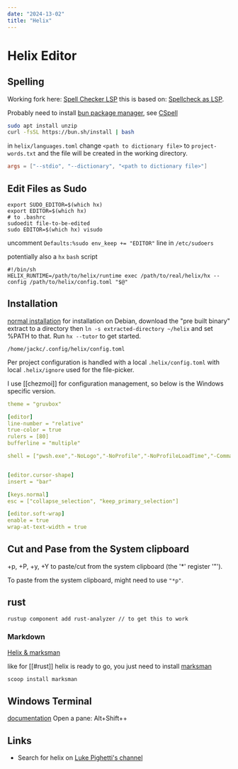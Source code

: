 ```yaml
---
date: "2024-13-02"
title: "Helix"
---
```

<!-- markdownlint-disable MD025 -->
# Helix Editor
<!-- markdownlint-enable MD025 -->

## Spelling

Working fork here: [Spell Checker LSP](https://github.com/mantou132/cspell-lsp) this is based on: [Spellcheck as LSP](https://github.com/helix-editor/helix/discussions/8920).

Probably need to install [bun package manager](https://bun.sh/docs/installation), see [CSpell](https://cspell.org/docs/getting-started/)

```bash
sudo apt install unzip
curl -fsSL https://bun.sh/install | bash 
```

in `helix/languages.toml` change `<path to dictionary file>` to `project-words.txt` and the file will be created in the working directory.

```toml
args = ["--stdio", "--dictionary", "<path to dictionary file>"]
```

## Edit Files as Sudo

```
export SUDO_EDITOR=$(which hx)
export EDITOR=$(which hx)
# to .bashrc
sudoedit file-to-be-edited
sudo EDITOR=$(which hx) visudo
```

uncomment `Defaults:%sudo env_keep += "EDITOR"` line in `/etc/sudoers`

potentially also a `hx` `bash` script

```
#!/bin/sh
HELIX_RUNTIME=/path/to/helix/runtime exec /path/to/real/helix/hx --config /path/to/helix/config.toml "$@"
```

## Installation

[normal installation](https://docs.helix-editor.com/install.html) for 
installation on Debian, download the "pre built binary" extract to a directory
then `ln -s extracted-directory ~/helix` and set %PATH to that. Run `hx --tutor` to get started.

`/home/jackc/.config/helix/config.toml`

Per project configuration is handled with a local `.helix/config.toml` with local `.helix/ignore` used for the file-picker.

I use [[chezmoi]] for configuration management, so below is the Windows specific version.

```yaml
theme = "gruvbox"

[editor]
line-number = "relative"
true-color = true
rulers = [80]
bufferline = "multiple"

shell = ["pwsh.exe","-NoLogo","-NoProfile","-NoProfileLoadTime","-Command","$PSStyle.OutputRendering='PlainText';"]


[editor.cursor-shape]
insert = "bar"

[keys.normal]
esc = ["collapse_selection", "keep_primary_selection"]

[editor.soft-wrap]
enable = true
wrap-at-text-width = true
```


## Cut and Pase from the System clipboard

<space>+p, <space>+P, <space>+y, <space>+Y to paste/cut from the system clipboard (the '*' register '"').

To paste from the system clipboard, might need to use `"*p"`.

## rust

```bash
rustup component add rust-analyzer // to get this to work
```

### Markdown

[Helix & marksman](https://www.youtube.com/watch?v=8GQKOLh_V5E)

like for [[#rust]] helix is ready to go, you just need to install [marksman](https://github.com/artempyanykh/marksman)

```PowerShell
scoop install marksman
```

## Windows Terminal

[documentation](https://learn.microsoft.com/en-gb/windows/terminal/)
Open a pane: Alt+Shift++


## Links

* Search for helix on [Luke Pighetti's channel](https://www.youtube.com/@LukePighetti)
<!-- markdownlint-disable MD034 -->
<!-- markdownlint-enable MD034 -->
